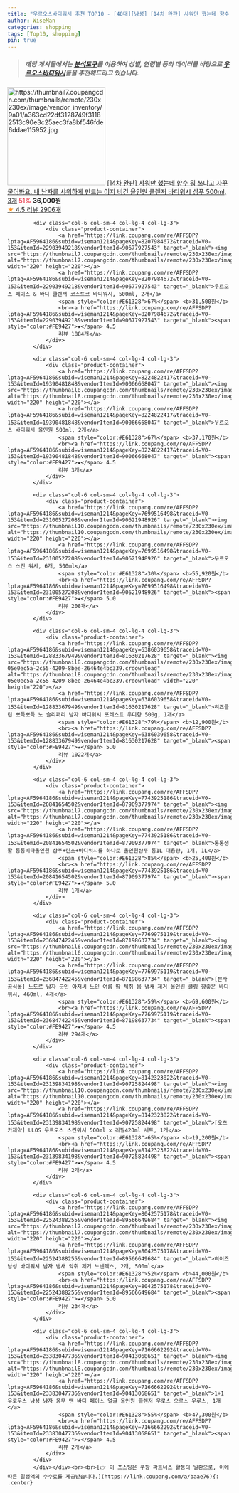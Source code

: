 ```yaml
---
title: "우르오스바디워시 추천 TOP10 - [40대][남성] [14차 완판] 샤워만 했는데 향수 뭐 쓰냐고 자꾸 물어봐요. 내 남자를 샤워하게 만드는 이지 비건 올인원 클렌저 바디워시 "
author: WiseMan
categories: shopping
tags: [Top10, shopping]
pin: true
---
```


> ##### 해당 게시물에서는 [**분석도구**](https://itemscout.io/)를 이용하여 **성별**, **연령별** 등의 데이터를 바탕으로 [**우르오스바디워시**](https://link.coupang.com/a/baae76)들을 추천해드리고 있습니다.
<div class="container"><div class="row">
            <div class="col-6 col-sm-4 col-lg-4 col-lg-3">
                <div class="product-container">
                    <a href="https://link.coupang.com/re/AFFSDP?lptag=AF5964186&subid=wiseman1214&pageKey=7576473770&traceid=V0-153&itemId=19991405016&vendorItemId=86138073741" target="_blank"><img src="https://thumbnail7.coupangcdn.com/thumbnails/remote/230x230ex/image/vendor_inventory/9a01/a363cd22df3128749f31182513c90e3c25aec3fa8bf546fde6ddae115952.jpg" alt="https://thumbnail7.coupangcdn.com/thumbnails/remote/230x230ex/image/vendor_inventory/9a01/a363cd22df3128749f31182513c90e3c25aec3fa8bf546fde6ddae115952.jpg" width="220" height="220"></a>
                    <a href="https://link.coupang.com/re/AFFSDP?lptag=AF5964186&subid=wiseman1214&pageKey=7576473770&traceid=V0-153&itemId=19991405016&vendorItemId=86138073741" target="_blank">[14차 완판] 샤워만 했는데 향수 뭐 쓰냐고 자꾸 물어봐요. 내 남자를 샤워하게 만드는 이지 비건 올인원 클렌저 바디워시 샴푸 500ml, 3개</a>
                    <span style="color:#E61328">51%</span> <b>36,000원</b>
                    <br><a href="https://link.coupang.com/re/AFFSDP?lptag=AF5964186&subid=wiseman1214&pageKey=7576473770&traceid=V0-153&itemId=19991405016&vendorItemId=86138073741" target="_blank"><span style="color:#FE9427">★</span> 4.5
                    리뷰 2906개</a>
                </div>
            </div>
            
            <div class="col-6 col-sm-4 col-lg-4 col-lg-3">
                <div class="product-container">
                    <a href="https://link.coupang.com/re/AFFSDP?lptag=AF5964186&subid=wiseman1214&pageKey=8207984672&traceid=V0-153&itemId=22903949218&vendorItemId=90677927543" target="_blank"><img src="https://thumbnail7.coupangcdn.com/thumbnails/remote/230x230ex/image/vendor_inventory/1556/a104d66b164d7f2481203f7be7548f93eda579d509b911c227549c91c093.jpg" alt="https://thumbnail7.coupangcdn.com/thumbnails/remote/230x230ex/image/vendor_inventory/1556/a104d66b164d7f2481203f7be7548f93eda579d509b911c227549c91c093.jpg" width="220" height="220"></a>
                    <a href="https://link.coupang.com/re/AFFSDP?lptag=AF5964186&subid=wiseman1214&pageKey=8207984672&traceid=V0-153&itemId=22903949218&vendorItemId=90677927543" target="_blank">우르오스 페이스 & 바디 클렌져 코스트코 바디워시, 500ml, 2개</a>
                    <span style="color:#E61328">67%</span> <b>31,500원</b>
                    <br><a href="https://link.coupang.com/re/AFFSDP?lptag=AF5964186&subid=wiseman1214&pageKey=8207984672&traceid=V0-153&itemId=22903949218&vendorItemId=90677927543" target="_blank"><span style="color:#FE9427">★</span> 4.5
                    리뷰 1884개</a>
                </div>
            </div>
            
            <div class="col-6 col-sm-4 col-lg-4 col-lg-3">
                <div class="product-container">
                    <a href="https://link.coupang.com/re/AFFSDP?lptag=AF5964186&subid=wiseman1214&pageKey=8224822417&traceid=V0-153&itemId=19390481848&vendorItemId=90066668047" target="_blank"><img src="https://thumbnail8.coupangcdn.com/thumbnails/remote/230x230ex/image/vendor_inventory/e401/40aa584084b8cec266e9698196571a2f64f544371f8097fabd0b0a854fbf.jpg" alt="https://thumbnail8.coupangcdn.com/thumbnails/remote/230x230ex/image/vendor_inventory/e401/40aa584084b8cec266e9698196571a2f64f544371f8097fabd0b0a854fbf.jpg" width="220" height="220"></a>
                    <a href="https://link.coupang.com/re/AFFSDP?lptag=AF5964186&subid=wiseman1214&pageKey=8224822417&traceid=V0-153&itemId=19390481848&vendorItemId=90066668047" target="_blank">우르오스 바디워시 올인원 500ml, 2개</a>
                    <span style="color:#E61328">67%</span> <b>37,170원</b>
                    <br><a href="https://link.coupang.com/re/AFFSDP?lptag=AF5964186&subid=wiseman1214&pageKey=8224822417&traceid=V0-153&itemId=19390481848&vendorItemId=90066668047" target="_blank"><span style="color:#FE9427">★</span> 4.5
                    리뷰 3개</a>
                </div>
            </div>
            
            <div class="col-6 col-sm-4 col-lg-4 col-lg-3">
                <div class="product-container">
                    <a href="https://link.coupang.com/re/AFFSDP?lptag=AF5964186&subid=wiseman1214&pageKey=7699516498&traceid=V0-153&itemId=23100527208&vendorItemId=90621948926" target="_blank"><img src="https://thumbnail10.coupangcdn.com/thumbnails/remote/230x230ex/image/vendor_inventory/d091/dbe4a54f337afbfce4a85569e53a8526fd26f78b9f9e3b421b9b4d11f88b.jpg" alt="https://thumbnail10.coupangcdn.com/thumbnails/remote/230x230ex/image/vendor_inventory/d091/dbe4a54f337afbfce4a85569e53a8526fd26f78b9f9e3b421b9b4d11f88b.jpg" width="220" height="220"></a>
                    <a href="https://link.coupang.com/re/AFFSDP?lptag=AF5964186&subid=wiseman1214&pageKey=7699516498&traceid=V0-153&itemId=23100527208&vendorItemId=90621948926" target="_blank">우르오스 스킨 워시, 6개, 500ml</a>
                    <span style="color:#E61328">30%</span> <b>55,920원</b>
                    <br><a href="https://link.coupang.com/re/AFFSDP?lptag=AF5964186&subid=wiseman1214&pageKey=7699516498&traceid=V0-153&itemId=23100527208&vendorItemId=90621948926" target="_blank"><span style="color:#FE9427">★</span> 5.0
                    리뷰 208개</a>
                </div>
            </div>
            
            <div class="col-6 col-sm-4 col-lg-4 col-lg-3">
                <div class="product-container">
                    <a href="https://link.coupang.com/re/AFFSDP?lptag=AF5964186&subid=wiseman1214&pageKey=6386039658&traceid=V0-153&itemId=12883367949&vendorItemId=81630217628" target="_blank"><img src="https://thumbnail8.coupangcdn.com/thumbnails/remote/230x230ex/image/retail/images/264894643083839-05e0ec5a-2c55-4209-8bee-26464e4bc339.crdownload" alt="https://thumbnail8.coupangcdn.com/thumbnails/remote/230x230ex/image/retail/images/264894643083839-05e0ec5a-2c55-4209-8bee-26464e4bc339.crdownload" width="220" height="220"></a>
                    <a href="https://link.coupang.com/re/AFFSDP?lptag=AF5964186&subid=wiseman1214&pageKey=6386039658&traceid=V0-153&itemId=12883367949&vendorItemId=81630217628" target="_blank">히즈클린 뽀득뽀득 노 슬리퍼리 남자 바디워시 포레스트 우디향 500g, 1개</a>
                    <span style="color:#E61328">79%</span> <b>12,900원</b>
                    <br><a href="https://link.coupang.com/re/AFFSDP?lptag=AF5964186&subid=wiseman1214&pageKey=6386039658&traceid=V0-153&itemId=12883367949&vendorItemId=81630217628" target="_blank"><span style="color:#FE9427">★</span> 5.0
                    리뷰 1022개</a>
                </div>
            </div>
            
            <div class="col-6 col-sm-4 col-lg-4 col-lg-3">
                <div class="product-container">
                    <a href="https://link.coupang.com/re/AFFSDP?lptag=AF5964186&subid=wiseman1214&pageKey=7743925186&traceid=V0-153&itemId=20841654502&vendorItemId=87909377974" target="_blank"><img src="https://thumbnail7.coupangcdn.com/thumbnails/remote/230x230ex/image/vendor_inventory/c183/57c211c83c1bbb92cf4ad3416ad083cb6e9c165ada8e79bb4741f385420f.jpg" alt="https://thumbnail7.coupangcdn.com/thumbnails/remote/230x230ex/image/vendor_inventory/c183/57c211c83c1bbb92cf4ad3416ad083cb6e9c165ada8e79bb4741f385420f.jpg" width="220" height="220"></a>
                    <a href="https://link.coupang.com/re/AFFSDP?lptag=AF5964186&subid=wiseman1214&pageKey=7743925186&traceid=V0-153&itemId=20841654502&vendorItemId=87909377974" target="_blank">통통생활 통통비타올인원 샴푸+린스+바디워시를 하나로 올인원샴푸 통1L 대용량, 1개, 1L</a>
                    <span style="color:#E61328">85%</span> <b>25,400원</b>
                    <br><a href="https://link.coupang.com/re/AFFSDP?lptag=AF5964186&subid=wiseman1214&pageKey=7743925186&traceid=V0-153&itemId=20841654502&vendorItemId=87909377974" target="_blank"><span style="color:#FE9427">★</span> 5.0
                    리뷰 1개</a>
                </div>
            </div>
            
            <div class="col-6 col-sm-4 col-lg-4 col-lg-3">
                <div class="product-container">
                    <a href="https://link.coupang.com/re/AFFSDP?lptag=AF5964186&subid=wiseman1214&pageKey=7769975119&traceid=V0-153&itemId=23684742245&vendorItemId=87198637734" target="_blank"><img src="https://thumbnail6.coupangcdn.com/thumbnails/remote/230x230ex/image/vendor_inventory/9f0d/1b3646b5bc4042fb7c507782fa252ce9530e83cef68962d9d356586f36d3.png" alt="https://thumbnail6.coupangcdn.com/thumbnails/remote/230x230ex/image/vendor_inventory/9f0d/1b3646b5bc4042fb7c507782fa252ce9530e83cef68962d9d356586f36d3.png" width="220" height="220"></a>
                    <a href="https://link.coupang.com/re/AFFSDP?lptag=AF5964186&subid=wiseman1214&pageKey=7769975119&traceid=V0-153&itemId=23684742245&vendorItemId=87198637734" target="_blank">[본사공식몰] 노도르 남자 군인 아저씨 노인 여름 땀 체취 몸 냄새 제거 올인원 쿨링 향좋은 바디워시, 460ml, 4개</a>
                    <span style="color:#E61328">59%</span> <b>69,600원</b>
                    <br><a href="https://link.coupang.com/re/AFFSDP?lptag=AF5964186&subid=wiseman1214&pageKey=7769975119&traceid=V0-153&itemId=23684742245&vendorItemId=87198637734" target="_blank"><span style="color:#FE9427">★</span> 4.5
                    리뷰 294개</a>
                </div>
            </div>
            
            <div class="col-6 col-sm-4 col-lg-4 col-lg-3">
                <div class="product-container">
                    <a href="https://link.coupang.com/re/AFFSDP?lptag=AF5964186&subid=wiseman1214&pageKey=8142323822&traceid=V0-153&itemId=23139834198&vendorItemId=90725824498" target="_blank"><img src="https://thumbnail10.coupangcdn.com/thumbnails/remote/230x230ex/image/vendor_inventory/9b97/d0db17c4cb873ecff5291c1e608b402c06e44191c819d06b96fdda0f6235.jpg" alt="https://thumbnail10.coupangcdn.com/thumbnails/remote/230x230ex/image/vendor_inventory/9b97/d0db17c4cb873ecff5291c1e608b402c06e44191c819d06b96fdda0f6235.jpg" width="220" height="220"></a>
                    <a href="https://link.coupang.com/re/AFFSDP?lptag=AF5964186&subid=wiseman1214&pageKey=8142323822&traceid=V0-153&itemId=23139834198&vendorItemId=90725824498" target="_blank">[오츠카제약] ULOS 우르오스 스킨워시 500ml x 리필420ml 세트, 1개</a>
                    <span style="color:#E61328">65%</span> <b>19,200원</b>
                    <br><a href="https://link.coupang.com/re/AFFSDP?lptag=AF5964186&subid=wiseman1214&pageKey=8142323822&traceid=V0-153&itemId=23139834198&vendorItemId=90725824498" target="_blank"><span style="color:#FE9427">★</span> 4.5
                    리뷰 2개</a>
                </div>
            </div>
            
            <div class="col-6 col-sm-4 col-lg-4 col-lg-3">
                <div class="product-container">
                    <a href="https://link.coupang.com/re/AFFSDP?lptag=AF5964186&subid=wiseman1214&pageKey=8042575178&traceid=V0-153&itemId=22524388255&vendorItemId=89566649684" target="_blank"><img src="https://thumbnail7.coupangcdn.com/thumbnails/remote/230x230ex/image/vendor_inventory/1feb/dde289b43c720ad0c31b6b226909f73a3eff79a4b2c30423b9b22a4acddc.png" alt="https://thumbnail7.coupangcdn.com/thumbnails/remote/230x230ex/image/vendor_inventory/1feb/dde289b43c720ad0c31b6b226909f73a3eff79a4b2c30423b9b22a4acddc.png" width="220" height="220"></a>
                    <a href="https://link.coupang.com/re/AFFSDP?lptag=AF5964186&subid=wiseman1214&pageKey=8042575178&traceid=V0-153&itemId=22524388255&vendorItemId=89566649684" target="_blank">히이즈 남성 바디워시 남자 냄새 악취 제거 노넨엑스, 2개, 500ml</a>
                    <span style="color:#E61328">52%</span> <b>44,000원</b>
                    <br><a href="https://link.coupang.com/re/AFFSDP?lptag=AF5964186&subid=wiseman1214&pageKey=8042575178&traceid=V0-153&itemId=22524388255&vendorItemId=89566649684" target="_blank"><span style="color:#FE9427">★</span> 5.0
                    리뷰 234개</a>
                </div>
            </div>
            
            <div class="col-6 col-sm-4 col-lg-4 col-lg-3">
                <div class="product-container">
                    <a href="https://link.coupang.com/re/AFFSDP?lptag=AF5964186&subid=wiseman1214&pageKey=7166662292&traceid=V0-153&itemId=23383047736&vendorItemId=90413068651" target="_blank"><img src="https://thumbnail8.coupangcdn.com/thumbnails/remote/230x230ex/image/vendor_inventory/e683/67a63168a0f79d5903661abb95de4db2ce337ebbda3984ba7c9eef1ae8a9.jpg" alt="https://thumbnail8.coupangcdn.com/thumbnails/remote/230x230ex/image/vendor_inventory/e683/67a63168a0f79d5903661abb95de4db2ce337ebbda3984ba7c9eef1ae8a9.jpg" width="220" height="220"></a>
                    <a href="https://link.coupang.com/re/AFFSDP?lptag=AF5964186&subid=wiseman1214&pageKey=7166662292&traceid=V0-153&itemId=23383047736&vendorItemId=90413068651" target="_blank">1+1 우로우스 남성 남자 옴무 맨 바디 페이스 얼굴 올인원 클렌저 우로스 오로스 우루스, 1개</a>
                    <span style="color:#E61328">55%</span> <b>47,300원</b>
                    <br><a href="https://link.coupang.com/re/AFFSDP?lptag=AF5964186&subid=wiseman1214&pageKey=7166662292&traceid=V0-153&itemId=23383047736&vendorItemId=90413068651" target="_blank"><span style="color:#FE9427">★</span> 4.5
                    리뷰 2개</a>
                </div>
            </div>
            </div></div><br><br>[👉 이 포스팅은 쿠팡 파트너스 활동의 일환으로, 이에 따른 일정액의 수수료를 제공받습니다.](https://link.coupang.com/a/baae76){: .center}